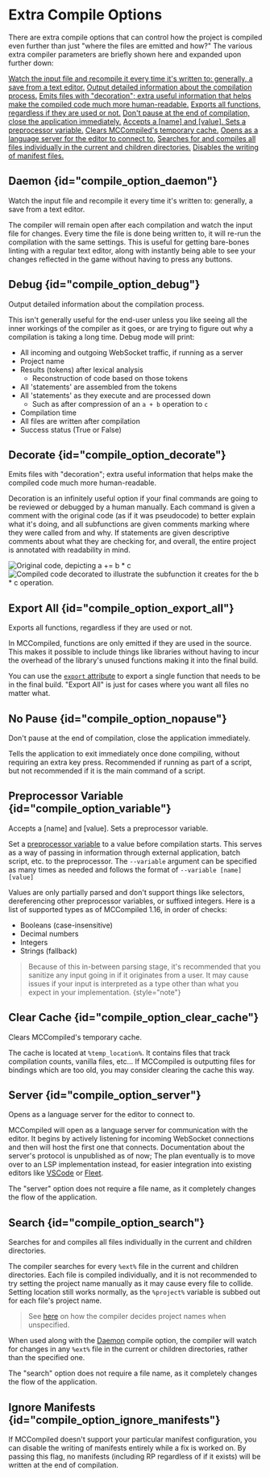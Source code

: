 # Extra Compile Options

There are extra compile options that can control how the project is compiled even further than just "where the files
are emitted and how?" The various extra compiler parameters are briefly shown here and expanded upon further down:

<deflist type="medium" sorted="none">
    <def title="--daemon (-dm)">
        <a href="#compile_option_daemon">Watch the input file and recompile it every time it's written to: generally, a save from a text editor.</a>
    </def>
    <def title="--debug (-db)">
        <a href="#compile_option_debug">Output detailed information about the compilation process.</a>
    </def>
    <def title="--decorate (-dc)">
        <a href="#compile_option_decorate">Emits files with "decoration"; extra useful information that helps make the compiled code much more human-readable.</a>
    </def>
    <def title="--export_all (-ea)">
        <a href="#compile_option_export_all">Exports all functions, regardless if they are used or not.</a>
    </def>
    <def title="--nopause (-np)">
        <a href="#compile_option_nopause">Don't pause at the end of compilation, close the application immediately.</a>
    </def>
    <def title="--variable (-ppv)">
        <a href="#compile_option_variable">Accepts a [name] and [value]. Sets a preprocessor variable.</a>
    </def>
    <def title="--clear_cache (-cc)">
        <a href="#compile_option_clear_cache">Clears MCCompiled's temporary cache.</a>
    </def>
    <def title="--server">
        <a href="#compile_option_server">Opens as a language server for the <tooltip term="editor">editor</tooltip> to connect to.</a>
    </def>
    <def title="--search">
        <a href="#compile_option_search">Searches for and compiles all files individually in the current and children directories.</a>
    </def>
    <def title="--ignore_manifests">
        <a href="#compile_option_ignore_manifests">Disables the writing of manifest files.</a>
    </def>
</deflist>

## Daemon {id="compile_option_daemon"}
<deflist type="medium" sorted="none">
    <def title="--daemon (-dm)">
        Watch the input file and recompile it every time it's written to: generally, a save from a text editor.
    </def>
</deflist>

The compiler will remain open after each compilation and watch the input file for changes.
Every time the file is done being written to, it will re-run the compilation with the same settings. This is useful
for getting bare-bones linting with a regular text editor, along with instantly being able to see your changes reflected
in the game without having to press any buttons.

## Debug {id="compile_option_debug"}
<deflist type="medium" sorted="none">
    <def title="--debug (-db)">
        Output detailed information about the compilation process.
    </def>
</deflist>

This isn't generally useful for the end-user unless you like seeing all the inner workings of the compiler as it goes,
or are trying to figure out why a compilation is taking a long time. Debug mode will print:
- All incoming and outgoing WebSocket traffic, if running as a server
- Project name
- Results (tokens) after lexical analysis
    - Reconstruction of code based on those tokens
- All 'statements' are assembled from the tokens
- All 'statements' as they execute and are processed down
    - Such as after compression of an `a + b` operation to `c`
- Compilation time
- All files are written after compilation
- Success status (True or False)

## Decorate {id="compile_option_decorate"}
<deflist type="medium" sorted="none">
    <def title="--decorate (-dc)">
        Emits files with "decoration"; extra useful information that helps make the compiled code much more human-readable.
    </def>
</deflist>

<snippet id="decoration">

Decoration is an infinitely useful option if your final commands are going to be reviewed or debugged by a human manually.
Each command is given a comment with the original code (as if it was pseudocode) to better explain what it's doing,
and all subfunctions are given comments marking where they were called from and why. If statements are given descriptive
comments about what they are checking for, and overall, the entire project is annotated with readability in mind.

<img src="decoration0.png" alt="Original code, depicting a += b * c"/>

<img src="decoration1.png" alt="Compiled code decorated to illustrate the subfunction it creates for the b * c operation."/>

</snippet>

## Export All {id="compile_option_export_all"}
<deflist type="medium" sorted="none">
    <def title="--export_all (-ea)">
        Exports all functions, regardless if they are used or not.
    </def>
</deflist>

In MCCompiled, functions are only emitted if they are used in the source. This makes it possible to include things like
libraries without having to incur the overhead of the library's unused functions making it into the final build.

You can use the [`export` attribute](Attributes.md#function-attributes) to export a single function that needs to be
in the final build. "Export All" is just for cases where you want all files no matter what.

## No Pause {id="compile_option_nopause"}
<deflist type="medium" sorted="none">
    <def title="--nopause (-np)">
        Don't pause at the end of compilation, close the application immediately.
    </def>
</deflist>

Tells the application to exit immediately once done compiling, without requiring an extra key press. Recommended if
running as part of a script, but not recommended if it is the main command of a script.

## Preprocessor Variable {id="compile_option_variable"}
<deflist type="medium" sorted="none">
    <def title="--variable (-ppv)">
        Accepts a [name] and [value]. Sets a preprocessor variable.
    </def>
</deflist>

Set a [preprocessor variable](Preprocessor.md) to a value before compilation starts. This serves as a way of
passing in information through external application, batch script, etc. to the preprocessor. The `--variable` argument
can be specified as many times as needed and follows the format of `--variable [name] [value]`

Values are only partially parsed and don't support things like selectors, dereferencing other preprocessor variables,
or suffixed integers. Here is a list of supported types as of MCCompiled 1.16, in order of checks:
- Booleans (case-insensitive)
- Decimal numbers
- Integers
- Strings (fallback)

> Because of this in-between parsing stage, it's recommended that you sanitize any input going in if it originates from
> a user. It may cause issues if your input is interpreted as a type other than what you expect in your implementation.
{style="note"}

## Clear Cache {id="compile_option_clear_cache"}
<deflist type="medium" sorted="none">
    <def title="--clear_cache (-cc)">
        Clears MCCompiled's temporary cache.
    </def>
</deflist>

The cache is located at `%temp_location%`. It contains files that track compilation counts, vanilla files,
etc... If MCCompiled is outputting files for bindings which are too old, you may consider clearing the cache this way.

## Server {id="compile_option_server"}
<deflist type="medium" sorted="none">
    <def title="--server">
        Opens as a language server for the <tooltip term="editor">editor</tooltip> to connect to.
    </def>
</deflist>

MCCompiled will open as a language server for communication with the <tooltip term="editor">editor</tooltip>. It begins
by actively listening for incoming WebSocket connections and then will host the first one that connects. Documentation
about the server's protocol is unpublished as of now; The plan eventually is to move over to an LSP implementation
instead, for easier integration into existing editors like [VSCode](https://code.visualstudio.com/) or [Fleet](https://www.jetbrains.com/fleet/).

The "server" option does not require a file name, as it completely changes the flow of the application.

## Search {id="compile_option_search"}
<deflist type="medium" sorted="none">
    <def title="--search">
        Searches for and compiles all files individually in the current and children directories.
    </def>
</deflist>

The compiler searches for every `%ext%` file in the current and children directories. Each file is compiled individually,
and it is not recommended to try setting the project name manually as it may cause every file to collide. Setting location
still works normally, as the `%project%` variable is subbed out for each file's project name.

> See [here](Compiling-Manually.md#project_name) on how the compiler decides project names when unspecified.

When used along with the [Daemon](#compile_option_daemon) compile option, the compiler will watch for changes in any
`%ext%` file in the current or children directories, rather than the specified one.

The "search" option does not require a file name, as it completely changes the flow of the application.

## Ignore Manifests {id="compile_option_ignore_manifests"}
If MCCompiled doesn't support your particular manifest configuration, you can disable the writing of manifests entirely
while a fix is worked on. By passing this flag, no manifests (including RP regardless of if it exists) will be written
at the end of compilation.